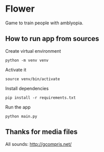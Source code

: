 # Flower
Game to train people with amblyopia.

## How to run app from sources
Create virtual environment

`python -m venv venv`

Activate it

`source venv/bin/activate`

Install dependencies

`pip install -r requirements.txt`

Run the app

`python main.py`

## Thanks for media files

All sounds: http://gcompris.net/